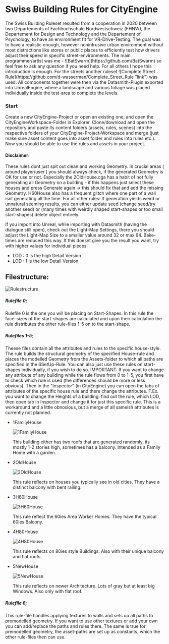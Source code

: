 <h1>Swiss Building Rules for CityEngine</h1>
<p>The Swiss Building Ruleset resulted from a cooperation in 2020 between two Departements of Fachhochschule Nordwestschweiz (FHNW), the Departement for Design and Technology and the Departement of Psychology, to have an environment fit for VR-Drive-Testing. The goal was to have a realistic enough, however nonintrusive urban environment without most distractions like stores or public places to efficiently test how drivers adjust their speed in specific street-environments. The main programmer/artist was me - ![BatSwarm](https://github.com/BatSwarm) so feel free to ask any question if you need help. For all others I hope this introduction is enough. For the streets another ruleset ![Complete Street Rule](https://github.com/d-wasserman/Complete_Street_Rule "link") was used. All components together were then via the Datasmith-Plugin exported into UnrealEngine, where a landscape and various foliage was placed individually inside the test-area to complete the levels.</p>

<h3>Start</h3>
<p> Create a new CityEngine-Project or open an existing one, and open the CityEngineWorkspace-Folder in Explorer. Clone/download and open the repository and paste its content folders (assets, rules, scenes) into the respective folders of your CityEngine-Project-Workspace and merge (just make sure asset content goes into asset folder and rules into rules etc.). Now you should be able to use the rules and assets in your project.
</p>

<h4>Disclaimer:</h4>
<p> These rules dont just spit out clean and working Geometry. In crucial areas ( around player/user ) you should always check, if the generated Geometry is OK for use or not. Especially the 2OldHouse.cga has a habit of not fully generating all Geometry on a building - if this happens just select these houses and press Generate again -> this should fix that and add the missing Geometry. H60House also has a frequent glitch where one part of a wall isnt generating all the time. For all other rules: If generation yields weird or unnatural seeming results, you can either update seed (change seed/try another seed) or (many times with weirdly shaped start-shapes or too small start-shapes) delete object entirely. </p>

<p> If you import into Unreal, while importing with Datasmith (having the dialogue still open), check out the Light-Map Settings, there you should adjust the Light-Map Size to a smaller value around 32 or max 64. Bake-times are reduced this way. If this doesnt give you the result you want, try with higher values for individual pieces.</p>

<ul>
<li>LOD : 0 is the high Detail Version</li>
<li>LOD : 1 is the low Detail Version</li>
</ul>


<h2>Filestructure:</h2>

![Rulestructure](https://github.com/fhnw-iit/swiss-building-rules/blob/master/Swiss-Building-Rules/RuleFlowSwissBuildings.png?raw=true "Rulestructure")

<h5>Rulefile 0;</h5>
<p>Rulefile 0 is the one you will be placing on Start-Shapes. In this rule the face-sizes of the start-shapes are calculated and upon their calculation the rule distributes the other rule-files 1-5 on to the start-shape.</p>

<h5> Rulefiles 1-5;</h4>
<p> Theese files contain all the attributes and rules to the specific house-style. The rule builds the structural geometry of the specified House-rule and places the modelled Geometry from the Assets-folder to which all paths are specified in the 6SetUp-Rule.
You can also just use these rules on start-shapes individually, if you wish to do so. 
 IMPORTANT: If you want to change any attribute of any building while the rule flows from 0 to 1-5, you first have to check which rule is used (the differences should be more or less obvious). Then in the "Inspector" (in CityEngine) you can open the tabs of attributes of the specific house rule and there change the attributes. F.Ex. you want to change the Heights of a building: find out the rule, which LOD, then open tab in Inspector and change it for just this specific rule. This is a workaround and a little obnoxious, but a merge of all sameish attributes is currently not planned. </p>
 
 <ul>
 <li> 1FamilyHouse </li>
 
 
 
 ![1FamilyHouse](https://github.com/fhnw-iit/swiss-building-rules/blob/master/Swiss-Building-Rules/1FamilyHouse.png?raw=true "Reference")
 
 
 
 <p>This building either has two roofs that are generated randomly, its mostly 1-2 stories high, sometimes has a balcony. Intended as a Family Home with a garden.</p>
 <li> 2OldHouse </li>
 
 
 
 ![2OldHouse](https://github.com/fhnw-iit/swiss-building-rules/blob/master/Swiss-Building-Rules/2OldHouse.png?raw=true "Reference")
 
 
 
 <p>This rule reflects on houses you typically see in old cities. They have a distinct balcony with bent railing.</p>
 <li> 3H60House </li>
 
 
 
  ![3H60House](https://github.com/fhnw-iit/swiss-building-rules/blob/master/Swiss-Building-Rules/3H60House.png?raw=true "Reference")
 <p>This rule reflect the 60ies Area Worker Homes. They have the typical 60ies Balcony.</p>
 <li> 4H80House </li> 
 
 
 
 ![4H80House](https://github.com/fhnw-iit/swiss-building-rules/blob/master/Swiss-Building-Rules/4H80House.png?raw=true "Reference")
 <p>This rule reflects on 80ies style Buildings. Also with their unique balcony and flat roofs.</p>
 <li> 5NewHouse </li>
 
 
 
 ![5NewHouse](https://github.com/fhnw-iit/swiss-building-rules/blob/master/Swiss-Building-Rules/5NewHouse.png?raw=true "Reference")
 <p>This rule reflects on newer Architecture. Lots of gray but at least big Windows. Also only with flat roof.</p>
</ul>

<h5>Rulefile 6; </h5>
<p>This rule-file handles applying textures to walls and sets up all paths to premodelled geometry. If you want to use other textures or add your own you can add/replace the paths and rules there. The same is true for premodelled geometry, the asset-paths are set up as constants, which the other rule-files then can use. </p>

